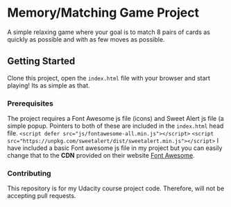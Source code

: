 # Memory/Matching Game Project
A simple relaxing game where your goal is to match 8 pairs of cards as quickly as possible and with as few moves as possible.

## Getting Started

Clone this project, open the `index.html` file with your browser and start playing! Its as simple as that.

### Prerequisites

The project requires a Font Awesome js file (icons) and  Sweet Alert js file (a simple popup.
Pointers to both of these are included in the `index.html` head file.
`<script defer src="js/fontawesome-all.min.js"></script>`
`<script src="https://unpkg.com/sweetalert/dist/sweetalert.min.js"></script>`
I have included a basic Font awesome js file in my project but you can easily change that to the **CDN** provided on their website [Font Awesome](https://fontawesome.com/get-started).

### Contributing

This repository is for my Udacity course project code. Therefore, will not be accepting pull requests.
